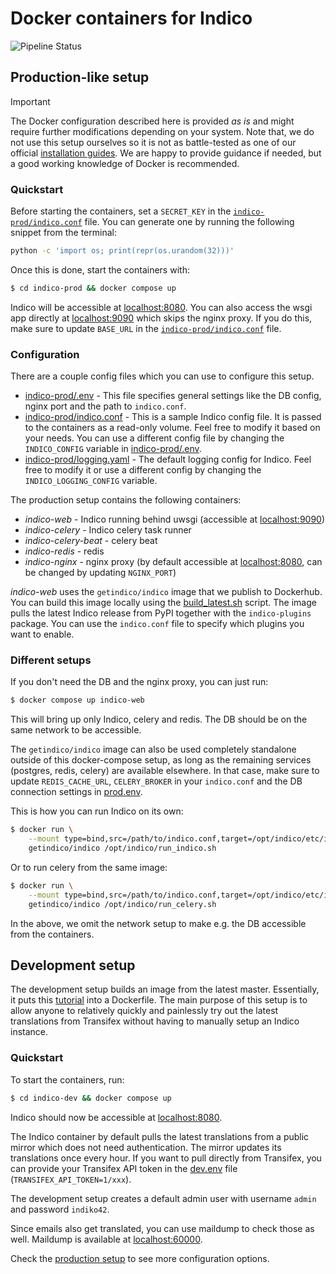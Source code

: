 # Docker containers for Indico

![Pipeline Status](https://github.com/indico/indico-containers/actions/workflows/ci.yml/badge.svg)

## Production-like setup

> [!IMPORTANT]
> The Docker configuration described here is provided *as is* and might require
> further modifications depending on your system. Note that, we do not use this
> setup ourselves so it is not as battle-tested as one of our official
> [installation guides](https://docs.getindico.io/en/stable/installation/). We
> are happy to provide guidance if needed, but a good working knowledge of
> Docker is recommended.

### Quickstart

Before starting the containers, set a `SECRET_KEY` in the [`indico-prod/indico.conf`](indico-prod/indico.conf) file. You can generate one by running the following snippet from the terminal:

```sh
python -c 'import os; print(repr(os.urandom(32)))'
```

Once this is done, start the containers with:

```sh
$ cd indico-prod && docker compose up
```

Indico will be accessible at [localhost:8080](localhost:8080). You can also access the wsgi app directly at [localhost:9090](localhost:9090) which skips the nginx proxy. If you do this, make sure to update `BASE_URL` in the [`indico-prod/indico.conf`](indico-prod/indico.conf) file.

### Configuration

There are a couple config files which you can use to configure this setup.
- [indico-prod/.env](indico-prod/.env) - This file specifies general settings like the DB config, nginx port and the path to `indico.conf`.
- [indico-prod/indico.conf](indico-prod/indico.conf) - This is a sample Indico config file. It is passed to the containers as a read-only volume. Feel free to modify it based on your needs. You can use a different config file by changing the `INDICO_CONFIG` variable in [indico-prod/.env](indico-prod/.env).
- [indico-prod/logging.yaml](indico-prod/logging.yaml) - The default logging config for Indico. Feel free to modify it or use a different config by changing the `INDICO_LOGGING_CONFIG` variable.

The production setup contains the following containers:
- _indico-web_ - Indico running behind uwsgi (accessible at [localhost:9090](localhost:9090))
- _indico-celery_ - Indico celery task runner
- _indico-celery-beat_ - celery beat
- _indico-redis_ - redis
- _indico-nginx_ - nginx proxy (by default accessible at [localhost:8080](localhost:8080), can be changed by updating `NGINX_PORT`)

_indico-web_ uses the `getindico/indico` image that we publish to Dockerhub. You can build this image locally using the [build_latest.sh](build_latest.sh) script. The image pulls the latest Indico release from PyPI together with the `indico-plugins` package. You can use the `indico.conf` file to specify which plugins you want to enable.

### Different setups

If you don't need the DB and the nginx proxy, you can just run:
```sh
$ docker compose up indico-web
```

This will bring up only Indico, celery and redis. The DB should be on the same network to be accessible.

The `getindico/indico` image can also be used completely standalone outside of this docker-compose setup, as long as the remaining services (postgres, redis, celery) are available elsewhere. In that case, make sure to update `REDIS_CACHE_URL`, `CELERY_BROKER` in your `indico.conf` and the DB connection settings in [prod.env](prod.env).

This is how you can run Indico on its own:
```sh
$ docker run \
    --mount type=bind,src=/path/to/indico.conf,target=/opt/indico/etc/indico.conf \
    getindico/indico /opt/indico/run_indico.sh
```

Or to run celery from the same image:
```sh
$ docker run \
    --mount type=bind,src=/path/to/indico.conf,target=/opt/indico/etc/indico.conf \
    getindico/indico /opt/indico/run_celery.sh
```

In the above, we omit the network setup to make e.g. the DB accessible from the containers.

## Development setup

The development setup builds an image from the latest master. Essentially, it puts this [tutorial](https://docs.getindico.io/en/stable/installation/development/) into a Dockerfile. The main purpose of this setup is to allow anyone to relatively quickly and painlessly try out the latest translations from Transifex without having to manually setup an Indico instance.

### Quickstart

To start the containers, run:
```sh
$ cd indico-dev && docker compose up
```
Indico should now be accessible at [localhost:8080](localhost:8080).

The Indico container by default pulls the latest translations from a public mirror which does not need authentication. The mirror updates its translations once every hour. If you want to pull directly from Transifex, you can provide your Transifex API token in the [dev.env](dev.env) file (`TRANSIFEX_API_TOKEN=1/xxx`).

The development setup creates a default admin user with username `admin` and password `indiko42`.

Since emails also get translated, you can use maildump to check those as well. Maildump is available at [localhost:60000](localhost:60000).

Check the [production setup](#production-like-setup) to see more configuration options.
